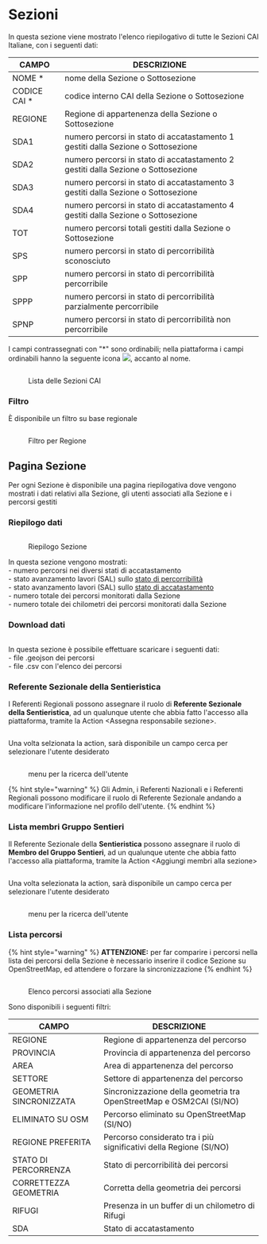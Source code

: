 # Sezioni

In questa sezione viene mostrato l'elenco riepilogativo di tutte le Sezioni CAI Italiane, con i seguenti dati:

| CAMPO         | DESCRIZIONE                                                                       |
| ------------- | --------------------------------------------------------------------------------- |
| NOME \*       | nome della Sezione o Sottosezione                                                 |
| CODICE CAI \* | codice interno CAI della Sezione o Sottosezione                                   |
| REGIONE       | Regione di appartenenza della Sezione o Sottosezione                              |
| SDA1          | numero percorsi in stato di accatastamento 1 gestiti dalla Sezione o Sottosezione |
| SDA2          | numero percorsi in stato di accatastamento 2 gestiti dalla Sezione o Sottosezione |
| SDA3          | numero percorsi in stato di accatastamento 3 gestiti dalla Sezione o Sottosezione |
| SDA4          | numero percorsi in stato di accatastamento 4 gestiti dalla Sezione o Sottosezione |
| TOT           | numero percorsi totali gestiti dalla Sezione o Sottosezione                       |
| SPS           | numero percorsi in stato di percorribilità sconosciuto                            |
| SPP           | numero percorsi in stato di percorribilità percorribile                           |
| SPPP          | numero percorsi in stato di percorribilità parzialmente percorribile              |
| SPNP          | numero percorsi in stato di percorribilità non percorribile                       |

I campi contrassegnati con "\*" sono ordinabili; nella piattaforma i campi ordinabili hanno la seguente icona ![](<../../../.gitbook/assets/image (79).png>), accanto al nome.

<figure><img src="../../../.gitbook/assets/image (40).png" alt=""><figcaption><p>Lista delle Sezioni CAI</p></figcaption></figure>

### Filtro

È disponibile un filtro su base regionale

<figure><img src="../../../.gitbook/assets/image (21).png" alt=""><figcaption><p>Filtro per Regione</p></figcaption></figure>

## Pagina Sezione

Per ogni Sezione è disponibile una pagina riepilogativa dove vengono mostrati i dati relativi alla Sezione, gli utenti associati alla Sezione e i percorsi gestiti

### Riepilogo dati

<figure><img src="../../../.gitbook/assets/image (120).png" alt=""><figcaption><p>Riepilogo Sezione</p></figcaption></figure>

In questa sezione vengono mostrati:\
\- numero percorsi nei diversi stati di accatastamento\
\- stato avanzamento lavori (SAL) sullo [stato di percorribilità](../../../piattaforma/definizioni/stato-di-percorribilita.md)\
\- stato avanzamento lavori (SAL) sullo [stato di accatastamento](../../../piattaforma/definizioni/stato-di-accatastamento.md)\
\- numero totale dei percorsi monitorati dalla Sezione\
\- numero totale dei chilometri dei percorsi monitorati dalla Sezione

### Download dati

<figure><img src="../../../.gitbook/assets/image (110).png" alt=""><figcaption></figcaption></figure>

In questa sezione è possibile effettuare scaricare i seguenti dati:\
\- file .geojson dei percorsi\
\- file .csv con l'elenco dei percorsi

### Referente Sezionale della **Sentieristica**

I Referenti Regionali possono assegnare il ruolo di **Referente Sezionale della Sentieristica**, ad un qualunque utente che abbia fatto l'accesso alla piattaforma, tramite la Action \<Assegna responsabile sezione>.

<figure><img src="../../../.gitbook/assets/image.png" alt=""><figcaption></figcaption></figure>

Una volta selzionata la action, sarà disponibile un campo cerca per selezionare l'utente desiderato

<figure><img src="../../../.gitbook/assets/image (134).png" alt=""><figcaption><p>menu per la ricerca dell'utente</p></figcaption></figure>

{% hint style="warning" %}
Gli Admin, i Referenti Nazionali e i Referenti Regionali possono modificare il ruolo di Referente Sezionale andando a modificare l'informazione nel profilo dell'utente.
{% endhint %}

### Lista membri Gruppo Sentieri

Il Referente Sezionale della **Sentieristica** possono assegnare il ruolo di **Membro del Gruppo Sentieri**, ad un qualunque utente che abbia fatto l'accesso alla piattaforma, tramite la Action \<Aggiungi membri alla sezione>

<figure><img src="../../../.gitbook/assets/image (2).png" alt=""><figcaption></figcaption></figure>

Una volta selezionata la action, sarà disponibile un campo cerca per selezionare l'utente desiderato

<figure><img src="../../../.gitbook/assets/image (136).png" alt=""><figcaption><p>menu per la ricerca dell'utente</p></figcaption></figure>

### Lista percorsi

{% hint style="warning" %}
**ATTENZIONE:** per far comparire i percorsi nella lista dei percorsi della Sezione è necessario inserire il codice Sezione su OpenStreetMap, ed attendere o forzare la sincronizzazione
{% endhint %}

<figure><img src="../../../.gitbook/assets/image (94).png" alt=""><figcaption><p>Elenco percorsi associati alla Sezione</p></figcaption></figure>

Sono disponibili i seguenti filtri:

| CAMPO                   | DESCRIZIONE                                                           |
| ----------------------- | --------------------------------------------------------------------- |
| REGIONE                 | Regione di appartenenza del percorso                                  |
| PROVINCIA               | Provincia di appartenenza del percorso                                |
| AREA                    | Area di appartenenza del percorso                                     |
| SETTORE                 | Settore di appartenenza del percorso                                  |
| GEOMETRIA SINCRONIZZATA | Sincronizzazione della geometria tra OpenStreetMap e OSM2CAI  (SI/NO) |
| ELIMINATO SU OSM        | Percorso eliminato su OpenStreetMap (SI/NO)                           |
| REGIONE PREFERITA       | Percorso considerato tra i più significativi della Regione (SI/NO)    |
| STATO DI PERCORRENZA    | Stato di percorribilità dei percorsi                                  |
| CORRETTEZZA GEOMETRIA   | Corretta della geometria dei percorsi                                 |
| RIFUGI                  | Presenza in un buffer di un chilometro di Rifugi                      |
| SDA                     | Stato di accatastamento                                               |

